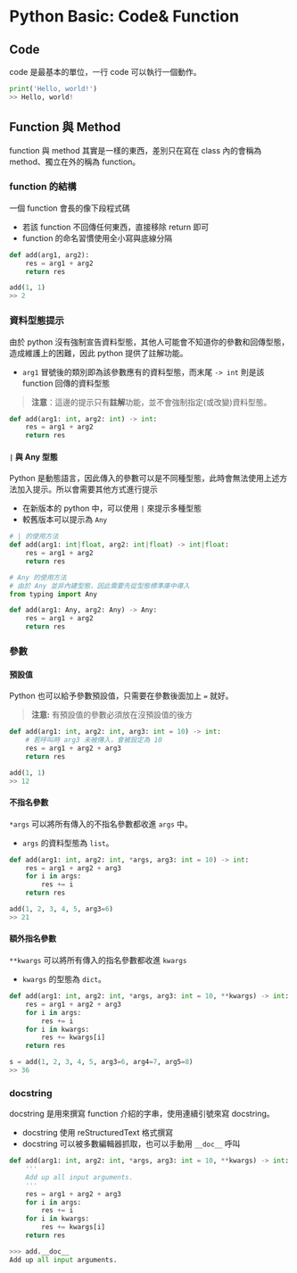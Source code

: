 # Python Basic: Code& Function
## Code
code 是最基本的單位，一行 code 可以執行一個動作。

```py
print('Hello, world!')
>> Hello, world!
```

## Function 與 Method
function 與 method 其實是一樣的東西，差別只在寫在 class 內的會稱為 method、獨立在外的稱為 function。

### function 的結構
一個 function 會長的像下段程式碼
- 若該 function 不回傳任何東西，直接移除 return 即可
- function 的命名習慣使用全小寫與底線分隔

```py
def add(arg1, arg2):
    res = arg1 + arg2
    return res

add(1, 1)
>> 2
```

### 資料型態提示
由於 python 沒有強制宣告資料型態，其他人可能會不知道你的參數和回傳型態，造成維護上的困難，因此 python 提供了註解功能。

- `arg1` 冒號後的類別即為該參數應有的資料型態，而末尾 `-> int` 則是該 function 回傳的資料型態
> **注意**：這邊的提示只有**註解**功能，並不會強制指定(或改變)資料型態。

```py
def add(arg1: int, arg2: int) -> int:
    res = arg1 + arg2
    return res
```

#### `|` 與 Any 型態
Python 是動態語言，因此傳入的參數可以是不同種型態，此時會無法使用上述方法加入提示。所以會需要其他方式進行提示

- 在新版本的 python 中，可以使用 `|` 來提示多種型態
- 較舊版本可以提示為 `Any`

```py
# | 的使用方法
def add(arg1: int|float, arg2: int|float) -> int|float:
    res = arg1 + arg2
    return res

# Any 的使用方法
# 由於 Any 並非內建型態，因此需要先從型態標準庫中導入
from typing import Any

def add(arg1: Any, arg2: Any) -> Any:
    res = arg1 + arg2
    return res
```

### 參數
#### 預設值
Python 也可以給予參數預設值，只需要在參數後面加上 `=` 就好。

> **注意:** 有預設值的參數必須放在沒預設值的後方
```py
def add(arg1: int, arg2: int, arg3: int = 10) -> int:
    # 若呼叫時 arg3 未被傳入，會被設定為 10
    res = arg1 + arg2 + arg3
    return res

add(1, 1)
>> 12
```

#### 不指名參數
`*args` 可以將所有傳入的不指名參數都收進 `args` 中。

- `args` 的資料型態為 `list`。

```py
def add(arg1: int, arg2: int, *args, arg3: int = 10) -> int:
    res = arg1 + arg2 + arg3
    for i in args:
        res += i
    return res

add(1, 2, 3, 4, 5, arg3=6)
>> 21
```

#### 額外指名參數
`**kwargs` 可以將所有傳入的指名參數都收進 `kwargs`

- `kwargs` 的型態為 `dict`。

```py
def add(arg1: int, arg2: int, *args, arg3: int = 10, **kwargs) -> int:
    res = arg1 + arg2 + arg3
    for i in args:
        res += i
    for i in kwargs:
        res += kwargs[i]
    return res

s = add(1, 2, 3, 4, 5, arg3=6, arg4=7, arg5=8)
>> 36
```

### docstring
docstring 是用來撰寫 function 介紹的字串，使用連續引號來寫 docstring。

- docstring 使用 reStructuredText 格式撰寫
- docstring 可以被多數編輯器抓取，也可以手動用 `__doc__` 呼叫

```py
def add(arg1: int, arg2: int, *args, arg3: int = 10, **kwargs) -> int:
    '''
    Add up all input arguments.
    '''
    res = arg1 + arg2 + arg3
    for i in args:
        res += i
    for i in kwargs:
        res += kwargs[i]
    return res
```
```py
>>> add.__doc__
Add up all input arguments.
```
